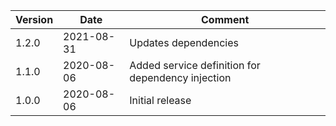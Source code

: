 | Version | Date       | Comment                                                              |
|---------|------------|----------------------------------------------------------------------|
|   1.2.0 | 2021-08-31 | Updates dependencies                                                 |
|   1.1.0 | 2020-08-06 | Added service definition for dependency injection                    |
|   1.0.0 | 2020-08-06 | Initial release                                                      |
